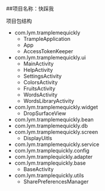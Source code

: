 ##项目名称：快踩我


项目包结构

* com.lym.tramplemequickly
	* TrampleApplication 
	* App
	* AccessTokenKeeper 
* com.lym.tramplemequickly.ui
	* MainActivity
	* HelpActivity
	* SettingsActivity
	* ColorsActivity
	* FruitsActivity
	* WordsActivity 
	* WordsLibraryActivity
* com.lym.tramplemequickly.widget
	*  DropSurfaceView
* com.lym.tramplemequickly.bean
* com.lym.tramplemequickly.db
* com.lym.tramplemequickly.screen
	* DisplayUitls 
* com.lym.tramplemequickly.service
* com.lym.tramplequickly.config
* com.lym.tramplequickly.adapter
* com.lym.tramplequickly.base
	* BaseActivity 
* com.lym.tramplequickly.utils
	* SharePreferencesManager 